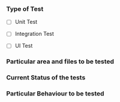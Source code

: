 <!-- Checklist for reporting a bug
- Check the issue tracker. The issue you have may have already been reported.
- Ensure that you are using the latest developers version.
- Make sure that the tests are not for any other framework libraries that are being used in the code.
- Prefer code that seems to get changed by different developers and accessed by a lot of other modules.
-->

### Type of Test

<!-- Unit Test or UI Test -->

- [ ] Unit Test
- [ ] Integration Test
- [ ] UI Test


### Particular area and files to be tested


### Current Status of the tests

<!-- Are there any tests included for this particular area, which need improvement, or has this are never been tested at all? -->


### Particular Behaviour to be tested

<!-- Give a brief description of the particular cases which need to be tested.

(For example: test whether data is saved in the database on clicking a
particular button, or test whether the default language is
preselected, etc) -->
